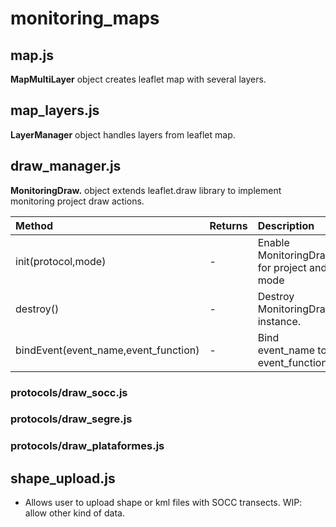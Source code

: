 # monitoring_maps


## map.js

**MapMultiLayer** object creates leaflet map with several layers.

## map_layers.js

**LayerManager** object handles layers from leaflet map.

## draw_manager.js

**MonitoringDraw.** object extends leaflet.draw library to implement monitoring project draw actions.

| Method                               | Returns | Description                                |
|:-------------------------------------|:--------|:-------------------------------------------|
| init(protocol,mode)                  | -       | Enable MonitoringDraw. for project and mode |
| destroy()                            | -       | Destroy MonitoringDraw. instance.           |
| bindEvent(event_name,event_function) | -       | Bind event_name to event_function          |


### protocols/draw_socc.js

### protocols/draw_segre.js

### protocols/draw_plataformes.js


## shape_upload.js

- Allows user to upload shape or kml files with SOCC transects.  WIP: allow other kind of data.
